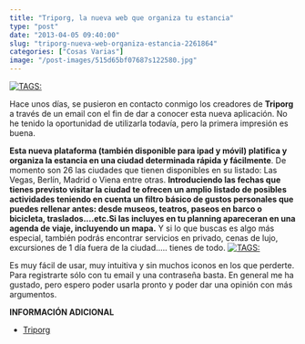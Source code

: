 ```yaml
---
title: "Triporg, la nueva web que organiza tu estancia"
type: "post"
date: "2013-04-05 09:40:00"
slug: "triporg-nueva-web-organiza-estancia-2261864"
categories: ["Cosas Varias"]
image: "/post-images/515d65bf07687s122580.jpg"
---
```


 [![ TAGS:](/post-images/515d65bf07687s122580.jpg "triporg")](/post-images/515d65bf07687s122580.jpg)

 Hace unos días, se pusieron en contacto conmigo los creadores de **Triporg** a través de un email con el fin de dar a conocer esta nueva aplicación. No he tenido la oportunidad de utilizarla todavía, pero la primera impresión es buena.

 **Esta nueva plataforma (también disponible para ipad y móvil) platifica y organiza la estancia en una ciudad determinada rápida y fácilmente**. De momento son 26 las ciudades que tienen disponibles en su listado: Las Vegas, Berlín, Madrid o Viena entre otras. **Introduciendo las fechas que tienes previsto visitar la ciudad te ofrecen un amplio listado de posibles actividades teniendo en cuenta un filtro básico de gustos personales que puedes rellenar antes: desde museos, teatros, paseos en barco o bicicleta, traslados....etc.Si las incluyes en tu planning apareceran en una agenda de viaje, incluyendo un mapa.** Y si lo que buscas es algo más especial, también podrás encontrar servicios en privado, cenas de lujo, excursiones de 1 día fuera de la ciudad..... tienes de todo. [![ TAGS:](/post-images/515d7a81728dfs2089.jpg)](/post-images/515d7a81728dfs2089.jpg)

 Es muy fácil de usar, muy intuitiva y sin muchos iconos en los que perderte. Para registrarte sólo con tu email y una contraseña basta. En general me ha gustado, pero espero poder usarla pronto y poder dar una opinión con más argumentos.

 **INFORMACIÓN ADICIONAL**

- [ Triporg](http://www.triporg.org/index.php/cities/barcelona/plaa-reial/1/443)